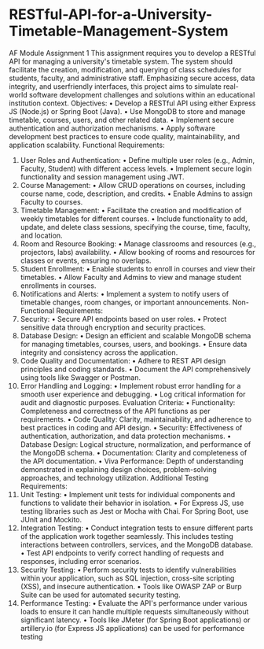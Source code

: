 # RESTful-API-for-a-University-Timetable-Management-System
AF Module Assignment 1
This assignment requires you to develop a RESTful API for managing a university's timetable system.
The system should facilitate the creation, modification, and querying of class schedules for
students, faculty, and administrative staff. Emphasizing secure access, data integrity, and userfriendly interfaces, this project aims to simulate real-world software development challenges and
solutions within an educational institution context.
Objectives:
• Develop a RESTful API using either Express JS (Node.js) or Spring Boot (Java).
• Use MongoDB to store and manage timetable, courses, users, and other related data.
• Implement secure authentication and authorization mechanisms.
• Apply software development best practices to ensure code quality, maintainability, and
application scalability.
Functional Requirements:
1. User Roles and Authentication:
• Define multiple user roles (e.g., Admin, Faculty, Student) with different access
levels.
• Implement secure login functionality and session management using JWT.
2. Course Management:
• Allow CRUD operations on courses, including course name, code, description, and
credits.
• Enable Admins to assign Faculty to courses.
3. Timetable Management:
• Facilitate the creation and modification of weekly timetables for different courses.
• Include functionality to add, update, and delete class sessions, specifying the
course, time, faculty, and location.
4. Room and Resource Booking:
• Manage classrooms and resources (e.g., projectors, labs) availability.
• Allow booking of rooms and resources for classes or events, ensuring no overlaps.
5. Student Enrollment:
• Enable students to enroll in courses and view their timetables.
• Allow Faculty and Admins to view and manage student enrollments in courses.
6. Notifications and Alerts:
• Implement a system to notify users of timetable changes, room changes, or
important announcements.
Non-Functional Requirements:
1. Security:
• Secure API endpoints based on user roles.
• Protect sensitive data through encryption and security practices.
2. Database Design:
• Design an efficient and scalable MongoDB schema for managing timetables,
courses, users, and bookings.
• Ensure data integrity and consistency across the application.
3. Code Quality and Documentation:
• Adhere to REST API design principles and coding standards.
• Document the API comprehensively using tools like Swagger or Postman.
4. Error Handling and Logging:
• Implement robust error handling for a smooth user experience and debugging.
• Log critical information for audit and diagnostic purposes.
Evaluation Criteria:
• Functionality: Completeness and correctness of the API functions as per requirements.
• Code Quality: Clarity, maintainability, and adherence to best practices in coding and API
design.
• Security: Effectiveness of authentication, authorization, and data protection mechanisms.
• Database Design: Logical structure, normalization, and performance of the MongoDB
schema.
• Documentation: Clarity and completeness of the API documentation.
• Viva Performance: Depth of understanding demonstrated in explaining design choices,
problem-solving approaches, and technology utilization.
Additional Testing Requirements:
1. Unit Testing:
• Implement unit tests for individual components and functions to validate their
behavior in isolation.
• For Express JS, use testing libraries such as Jest or Mocha with Chai. For Spring
Boot, use JUnit and Mockito.
2. Integration Testing:
• Conduct integration tests to ensure different parts of the application work together
seamlessly. This includes testing interactions between controllers, services, and the
MongoDB database.
• Test API endpoints to verify correct handling of requests and responses, including
error scenarios.
3. Security Testing:
• Perform security tests to identify vulnerabilities within your application, such as SQL
injection, cross-site scripting (XSS), and insecure authentication.
• Tools like OWASP ZAP or Burp Suite can be used for automated security testing.
4. Performance Testing:
• Evaluate the API's performance under various loads to ensure it can handle multiple
requests simultaneously without significant latency.
• Tools like JMeter (for Spring Boot applications) or artillery.io (for Express JS
applications) can be used for performance testing
